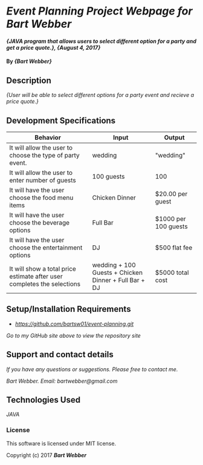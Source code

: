 # _Event Planning Project Webpage for Bart Webber_

#### _{JAVA program that allows users to select different option for a party and get a price quote.}, {August 4, 2017}_

#### By _**{Bart Webber}**_

## Description

_{User will be able to select different options for a party event and recieve a price quote.}_

## Development Specifications

| Behavior      | Input | Output |
| ------------- | ------------- | ------------- |
| It will allow the user to choose the type of party event. | wedding  | "wedding"  |
| It will allow the user to enter number of guests | 100 guests  | 100 |
| It will have the user choose the food menu items | Chicken Dinner |   $20.00 per guest |         
| It will have the user choose the beverage options | Full Bar | $1000 per 100 guests  |
| It will have the user choose the entertainment options | DJ | $500 flat fee |
| It will show a total price estimate after user completes the selections | wedding + 100 Guests + Chicken Dinner + Full Bar + DJ | $5000 total cost |

## Setup/Installation Requirements

* _https://github.com/bartsw01/event-planning.git_

_Go to my GitHub site above to view the repository site_

## Support and contact details

_If you have any questions or suggestions. Please free to contact me._

_Bart Webber. Email: bartwebber@gmail.com_


## Technologies Used

_JAVA_



### License

This software is licensed under MIT license.

Copyright (c) 2017 **_Bart Webber_**
